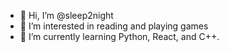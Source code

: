 - 👋 Hi, I’m @sleep2night
- 👀 I’m interested in reading and playing games
- 🌱 I’m currently learning Python, React, and C++.


<!---
sleep2night/sleep2night is a ✨ special ✨ repository because its `README.md` (this file) appears on your GitHub profile.
You can click the Preview link to take a look at your changes.
--->
